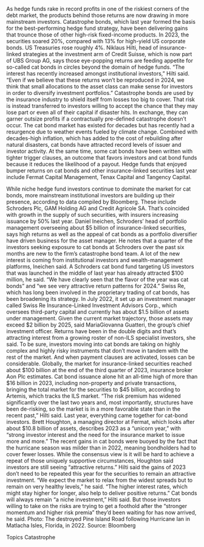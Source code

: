 As hedge funds rake in record profits in one of the riskiest corners of the debt market, the products behind those returns are now drawing in more mainstream investors.
Catastrophe bonds, which last year formed the basis for the best-performing hedge fund strategy, have been delivering gains that trounce those of other high-risk fixed-income products. In 2023, the securities soared 20%, compared with 13% for high-yield US corporate bonds. US Treasuries rose roughly 4%.
Niklaus Hilti, head of insurance-linked strategies at the investment arm of Credit Suisse, which is now part of UBS Group AG, says those eye-popping returns are feeding appetite for so-called cat bonds in circles beyond the domain of hedge funds.
“The interest has recently increased amongst institutional investors,” Hilti said. “Even if we believe that these returns won’t be reproduced in 2024, we think that small allocations to the asset class can make sense for investors in order to diversify investment portfolios.”
Catastrophe bonds are used by the insurance industry to shield itself from losses too big to cover. That risk is instead transferred to investors willing to accept the chance that they may lose part or even all of their capital if disaster hits. In exchange, they can garner outsize profits if a contractually pre-defined catastrophe doesn’t occur.
The cat bond market has existed for decades but has recently had a resurgence due to weather events fueled by climate change. Combined with decades-high inflation, which has added to the cost of rebuilding after natural disasters, cat bonds have attracted record levels of issuer and investor activity.
At the same time, some cat bonds have been written with tighter trigger clauses, an outcome that favors investors and cat bond funds because it reduces the likelihood of a payout.
Hedge funds that enjoyed bumper returns on cat bonds and other insurance-linked securities last year include Fermat Capital Management, Tenax Capital and Tangency Capital.

While niche hedge fund investors continue to dominate the market for cat bonds, more mainstream institutional investors are building up their presence, according to data compiled by Bloomberg. These include Schroders Plc, GAM Holding AG and Credit Agricole SA. That’s coincided with growth in the supply of such securities, with insurers increasing issuance by 50% last year.
Daniel Ineichen, Schroders’ head of portfolio management overseeing about $5 billion of insurance-linked securities, says high returns as well as the appeal of cat bonds as a portfolio diversifier have driven business for the asset manager. He notes that a quarter of the investors seeking exposure to cat bonds at Schroders over the past six months are new to the firm’s catastrophe bond team.
A lot of the new interest is coming from institutional investors and wealth-management platforms, Ineichen said.
A Schroders cat bond fund targeting US investors that was launched in the middle of last year has already attracted $100 million, he said. “We have clearly seen that the flavor of the year was cat bonds” and “we see very attractive return patterns for 2024.”
Swiss Re, which has long been involved in the proprietary trading of cat bonds, has been broadening its strategy. In July 2022, it set up an investment manager called Swiss Re Insurance-Linked Investment Advisors Corp., which oversees third-party capital and currently has about $1.5 billion of assets under management.
Given the current market trajectory, those assets may exceed $2 billion by 2025, said MariaGiovanna Guatteri, the group’s chief investment officer. Returns have been in the double digits and that’s attracting interest from a growing roster of non-ILS specialist investors, she said.
To be sure, investors moving into cat bonds are taking on highly complex and highly risky instruments that don’t move in tandem with the rest of the market. And when payment clauses are activated, losses can be considerable.
Globally, the market for insurance-linked securities reached about $100 billion at the end of the third quarter of 2023, insurance broker Aon Plc estimates. Cat bond issuance alone hit an all-time high of more than $16 billion in 2023, including non-property and private transactions, bringing the total market for the securities to $45 billion, according to Artemis, which tracks the ILS market.
“The risk premium has widened significantly over the last two years and, most importantly, structures have been de-risking, so the market is in a more favorable state than in the recent past,” Hilti said.
Last year, everything came together for cat-bond investors. Brett Houghton, a managing director at Fermat, which looks after about $10.8 billion of assets, describes 2023 as a “unicorn year,” with “strong investor interest and the need for the insurance market to issue more and more.”
The recent gains in cat bonds were buoyed by the fact that the hurricane season was milder than in 2022, meaning bondholders had to cover fewer losses. While the consensus view is it will be hard to achieve a repeat of those uniquely supportive circumstances, Houghton said investors are still seeing “attractive returns.”
Hilti said the gains of 2023 don’t need to be repeated this year for the securities to remain an attractive investment.
“We expect the market to relax from the widest spreads but to remain on very healthy levels,” he said. “The higher interest rates, which might stay higher for longer, also help to deliver positive returns.”
Cat bonds will always remain “a niche investment,” Hilti said. But those investors willing to take on the risks are trying to get a foothold after the “stronger momentum and higher risk premia” they’d been waiting for has now arrived, he said.
Photo: The destroyed Pine Island Road following Hurricane Ian in Matlacha Isles, Florida, in 2022. Source: Bloomberg

Topics
Catastrophe
